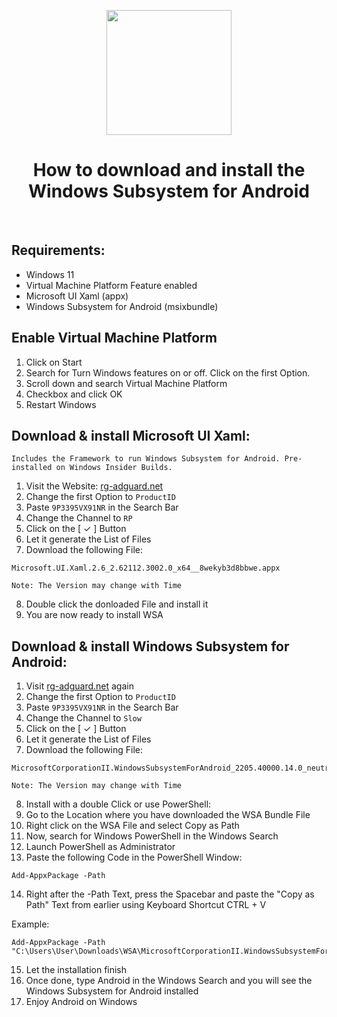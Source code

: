 <p align="center"><img src="https://i.ibb.co/hgh9b77/WSA.png" width="200"></a>
<h1 align="center"><b>How to download and install the Windows Subsystem for Android</b></h1>
<br />

## Requirements:
* Windows 11
* Virtual Machine Platform Feature enabled
* Microsoft UI Xaml (appx)
* Windows Subsystem for Android (msixbundle)

## Enable Virtual Machine Platform
1. Click on Start
2. Search for Turn Windows features on or off. Click on the first Option.
3. Scroll down and search Virtual Machine Platform
4. Checkbox and click OK
5. Restart Windows

## Download & install Microsoft UI Xaml:
```Includes the Framework to run Windows Subsystem for Android. Pre-installed on Windows Insider Builds.```
<br />
1. Visit the Website: [rg-adguard.net](https://store.rg-adguard.net/)
2. Change the first Option to ```ProductID```
3. Paste ```9P3395VX91NR``` in the Search Bar
4. Change the Channel to ```RP```
5. Click on the [ ✓ ] Button
6. Let it generate the List of Files
7. Download the following File:
```
Microsoft.UI.Xaml.2.6_2.62112.3002.0_x64__8wekyb3d8bbwe.appx
```
```Note: The Version may change with Time```

8. Double click the donloaded File and install it
9. You are now ready to install WSA

## Download & install Windows Subsystem for Android:
1. Visit [rg-adguard.net](https://store.rg-adguard.net/) again
2. Change the first Option to ```ProductID```
3. Paste ```9P3395VX91NR``` in the Search Bar
4. Change the Channel to ```Slow```
5. Click on the [ ✓ ] Button
6. Let it generate the List of Files
7. Download the following File:
```
MicrosoftCorporationII.WindowsSubsystemForAndroid_2205.40000.14.0_neutral_~_8wekyb3d8bbwe.msixbundle
```
```Note: The Version may change with Time```

8. Install with a double Click or use PowerShell:
9. Go to the Location where you have downloaded the WSA Bundle File
10. Right click on the WSA File and select Copy as Path
11. Now, search for Windows PowerShell in the Windows Search
12. Launch PowerShell as Administrator
13. Paste the following Code in the PowerShell Window:
```
Add-AppxPackage -Path
```
14. Right after the -Path Text, press the Spacebar and paste the "Copy as Path" Text from earlier using Keyboard Shortcut CTRL + V

Example: 
```
Add-AppxPackage -Path "C:\Users\User\Downloads\WSA\MicrosoftCorporationII.WindowsSubsystemForAndroid_2204.40000.19.0_neutral_~_8wekyb3d8bbwe.Msixbundle"
```
15. Let the installation finish
16. Once done, type Android in the Windows Search and you will see the Windows Subsystem for Android installed
17. Enjoy Android on Windows